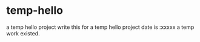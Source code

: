 # temp-hello
a temp hello project
write this for a temp hello project
date is :xxxxx
a temp work existed.
